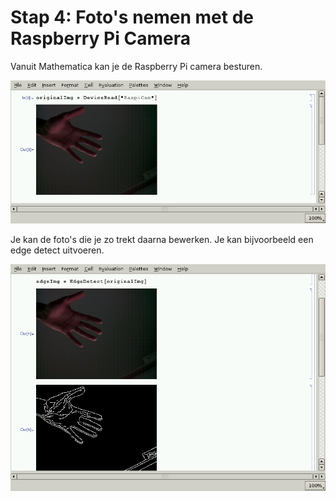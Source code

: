 # Stap 4: Foto's nemen met de Raspberry Pi Camera

Vanuit Mathematica kan je de Raspberry Pi camera besturen.

![Foto's in Mathematica](camera1.png)

Je kan de foto's die je zo trekt daarna bewerken. Je kan bijvoorbeeld een edge detect uitvoeren.

![Foto's in Mathematica](camera2.png)